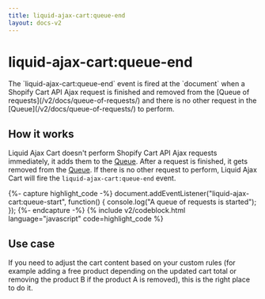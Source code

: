 ```yaml
---
title: liquid-ajax-cart:queue-end
layout: docs-v2
---
```


# liquid-ajax-cart:queue-end

<p class="lead" markdown="1">
The `liquid-ajax-cart:queue-end` event is fired at the `document` when a Shopify Cart API Ajax request 
is finished and removed from the [Queue of requests](/v2/docs/queue-of-requests/) and there is no other
request in the [Queue](/v2/docs/queue-of-requests/) to perform.
</p>

## How it works

Liquid Ajax Cart doesn't perform Shopify Cart API Ajax requests immediately, it adds them to the [Queue](/v2/docs/queue-of-requests/).
After a request is finished, it gets removed from the [Queue](/v2/docs/queue-of-requests/).
If there is no other request to perform, Liquid Ajax Cart will fire the `liquid-ajax-cart:queue-end` event.

{%- capture highlight_code -%}
document.addEventListener("liquid-ajax-cart:queue-start", function() {
  console.log("A queue of requests is started");
});
{%- endcapture -%}
{% include v2/codeblock.html language="javascript" code=highlight_code %}

## Use case

If you need to adjust the cart content based on your custom rules 
(for example adding a free product depending on the updated cart total
or removing the product B if the product A is removed), 
this is the right place to do it.
